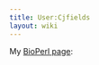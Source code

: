 ```yaml
---
title: User:Cjfields
layout: wiki
---
```


My [BioPerl page](http://www.bioperl.org/wiki/User:Cjfields):
